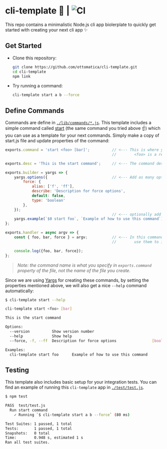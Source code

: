 # cli-template 🥣 | ![CI](https://github.com/ottomatica/cli-template/workflows/CI/badge.svg)

This repo contains a minimalistic Node.js cli app biolerplate to quickly get started with creating your next cli app ✨

## Get Started

- Clone this repository:

  ```bash
  git clone https://github.com/ottomatica/cli-template.git
  cd cli-template
  npm link
  ```

- Try running a command:

  ```bash
  cli-template start a b --force
  ```

## Define Commands

Commands are define in [`./lib/commands/*.js`](./lib/commands). This template includes a simple command called [start](./lib/commands/start.js) (the same command you tried above ☝️) which you can use as a template for your next commands. Simply make a copy of start.js file and update properties of the command:

```js
exports.command = 'start <foo> [bar]';          // <--- This is where you define the command name and args
                                                //        <foo> is a required, and [bar] is optional

exports.desc = 'This is the start command';     // <--- The command description shown when you run `--help`

exports.builder = yargs => {
    yargs.options({                             // <--- Add as many options you need here
        force: {
            alias: ['f', 'ff'],
            describe: 'Description for force options',
            default: false,
            type: 'boolean'
        },
    });
                                                // <--- optionally add an example to `--help` command
    yargs.example(`$0 start foo`, `Example of how to use this command`);
};

exports.handler = async argv => {
    const { foo, bar, force } = argv;           // <--- In this command handler you can get the cli args and 
                                                //        use them to implement the command actions

    console.log({foo, bar, force});
};
```

> _Note: the command name is what you specify in `exports.command` property of the file, not the name of the file you create._

Since we are using [Yargs](https://www.npmjs.com/package/yargs) for creating these commands, by setting the properties mentioned above, we will also get a nice `--help` command automatically:

```bash
$ cli-template start --help

cli-template start <foo> [bar]

This is the start command

Options:
  --version          Show version number                                           [boolean]
  --help             Show help                                                     [boolean]
  --force, -f, --ff  Description for force options                [boolean] [default: false]

Examples:
  cli-template start foo      Example of how to use this command
```

## Testing

This template also includes basic setup for your integration tests. You can find an example of running this `cli-template` app in [`./test/test.js`](./test/test.js).

```bash
$ npm test

PASS  test/test.js
  Run start command
    ✓ Running `$ cli-template start a b --force` (80 ms)

Test Suites: 1 passed, 1 total
Tests:       1 passed, 1 total
Snapshots:   0 total
Time:        0.948 s, estimated 1 s
Ran all test suites.
```
